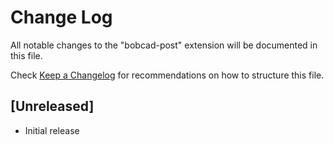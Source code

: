 # Change Log

All notable changes to the "bobcad-post" extension will be documented in this file.

Check [Keep a Changelog](http://keepachangelog.com/) for recommendations on how to structure this file.

## [Unreleased]

- Initial release